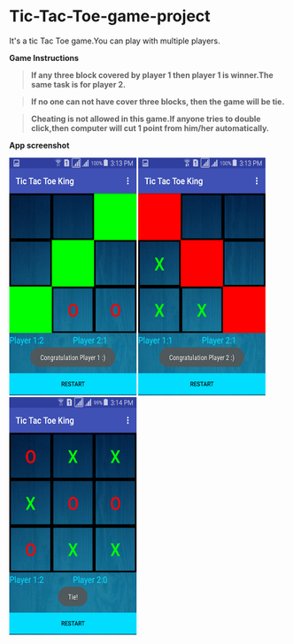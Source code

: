 # Tic-Tac-Toe-game-project
It's a tic Tac Toe game.You can play with multiple players.

<b>Game Instructions<b>
 
 >If any three block covered by player 1 then player 1 is winner.The same task is for player 2.
 
 >If no one can not have cover three blocks, then the game will be tie.
 
 >Cheating is not allowed in this game.If anyone tries to double click,then computer will cut 1 point from him/her automatically.
 
<b>App screenshot</b>

 <img src="https://github.com/hatanvir/Tic-Tac-Toe-game-project/blob/master/Screenshot_2018-03-14-15-13-53.png" alt="Image view" height="430" width="230">  <img src="https://github.com/hatanvir/Tic-Tac-Toe-game-project/blob/master/Screenshot_2018-03-14-15-13-41.png" alt="Image view" height="430" width="230">  <img src="https://github.com/hatanvir/Tic-Tac-Toe-game-project/blob/master/Screenshot_2018-03-14-15-14-53.png" alt="Image view" height="430" width="230">
